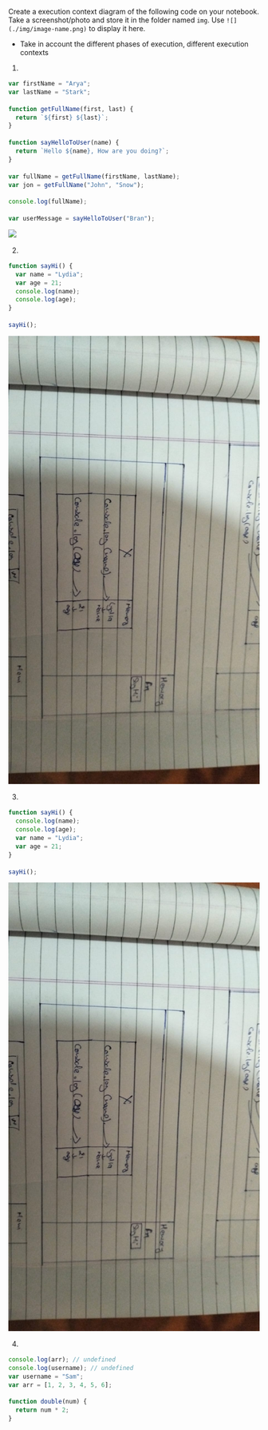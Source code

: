 Create a execution context diagram of the following code on your notebook. Take a screenshot/photo and store it in the folder named `img`. Use `![](./img/image-name.png)` to display it here.

- Take in account the different phases of execution, different execution contexts

1.

```js
var firstName = "Arya";
var lastName = "Stark";

function getFullName(first, last) {
  return `${first} ${last}`;
}

function sayHelloToUser(name) {
  return `Hello ${name}, How are you doing?`;
}

var fullName = getFullName(firstName, lastName);
var jon = getFullName("John", "Snow");

console.log(fullName);

var userMessage = sayHelloToUser("Bran");
```

<!-- Put your image below -->

![](./img/image-name.jpg)

2.

```js
function sayHi() {
  var name = "Lydia";
  var age = 21;
  console.log(name);
  console.log(age);
}

sayHi();
```

<!-- Put your image below -->

![](./images/2.jpg)

3.

```js
function sayHi() {
  console.log(name);
  console.log(age);
  var name = "Lydia";
  var age = 21;
}

sayHi();
```

<!-- Put your image below -->

![](./images/2.jpg)

4.

```js
console.log(arr); // undefined
console.log(username); // undefined
var username = "Sam";
var arr = [1, 2, 3, 4, 5, 6];

function double(num) {
  return num * 2;
}
```
